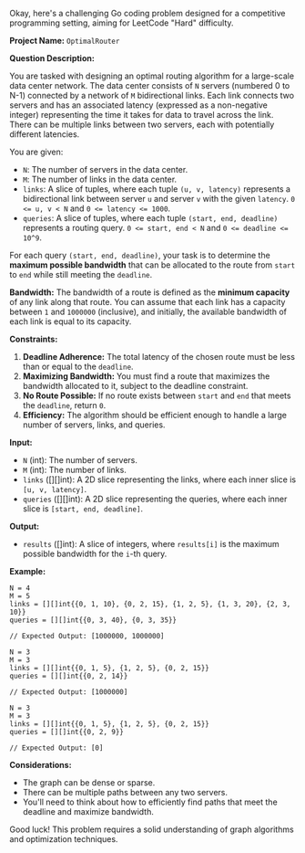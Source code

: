 Okay, here's a challenging Go coding problem designed for a competitive programming setting, aiming for LeetCode "Hard" difficulty.

**Project Name:** `OptimalRouter`

**Question Description:**

You are tasked with designing an optimal routing algorithm for a large-scale data center network. The data center consists of `N` servers (numbered 0 to N-1) connected by a network of `M` bidirectional links. Each link connects two servers and has an associated latency (expressed as a non-negative integer) representing the time it takes for data to travel across the link. There can be multiple links between two servers, each with potentially different latencies.

You are given:

*   `N`: The number of servers in the data center.
*   `M`: The number of links in the data center.
*   `links`: A slice of tuples, where each tuple `(u, v, latency)` represents a bidirectional link between server `u` and server `v` with the given `latency`.  `0 <= u, v < N` and `0 <= latency <= 1000`.
*   `queries`: A slice of tuples, where each tuple `(start, end, deadline)` represents a routing query.  `0 <= start, end < N` and `0 <= deadline <= 10^9`.

For each query `(start, end, deadline)`, your task is to determine the **maximum possible bandwidth** that can be allocated to the route from `start` to `end` while still meeting the `deadline`.

**Bandwidth:** The bandwidth of a route is defined as the **minimum capacity** of any link along that route. You can assume that each link has a capacity between `1` and `1000000` (inclusive), and initially, the available bandwidth of each link is equal to its capacity.

**Constraints:**

1.  **Deadline Adherence:** The total latency of the chosen route must be less than or equal to the `deadline`.
2.  **Maximizing Bandwidth:** You must find a route that maximizes the bandwidth allocated to it, subject to the deadline constraint.
3.  **No Route Possible:** If no route exists between `start` and `end` that meets the `deadline`, return `0`.
4.  **Efficiency:** The algorithm should be efficient enough to handle a large number of servers, links, and queries.

**Input:**

*   `N` (int): The number of servers.
*   `M` (int): The number of links.
*   `links` (\[]\[]int): A 2D slice representing the links, where each inner slice is `[u, v, latency]`.
*   `queries` (\[]\[]int): A 2D slice representing the queries, where each inner slice is `[start, end, deadline]`.

**Output:**

*   `results` (\[]int): A slice of integers, where `results[i]` is the maximum possible bandwidth for the `i`-th query.

**Example:**

```
N = 4
M = 5
links = [][]int{{0, 1, 10}, {0, 2, 15}, {1, 2, 5}, {1, 3, 20}, {2, 3, 10}}
queries = [][]int{{0, 3, 40}, {0, 3, 35}}

// Expected Output: [1000000, 1000000]

N = 3
M = 3
links = [][]int{{0, 1, 5}, {1, 2, 5}, {0, 2, 15}}
queries = [][]int{{0, 2, 14}}

// Expected Output: [1000000]

N = 3
M = 3
links = [][]int{{0, 1, 5}, {1, 2, 5}, {0, 2, 15}}
queries = [][]int{{0, 2, 9}}

// Expected Output: [0]
```

**Considerations:**

*   The graph can be dense or sparse.
*   There can be multiple paths between any two servers.
*   You'll need to think about how to efficiently find paths that meet the deadline and maximize bandwidth.

Good luck! This problem requires a solid understanding of graph algorithms and optimization techniques.
